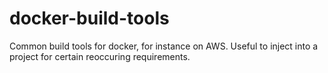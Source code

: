 # docker-build-tools
Common build tools for docker, for instance on AWS.
Useful to inject into a project for certain reoccuring requirements.
